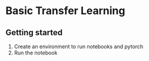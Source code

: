 # Basic Transfer Learning



## Getting started

1. Create an environment to run notebooks and pytorch
2. Run the notebook
